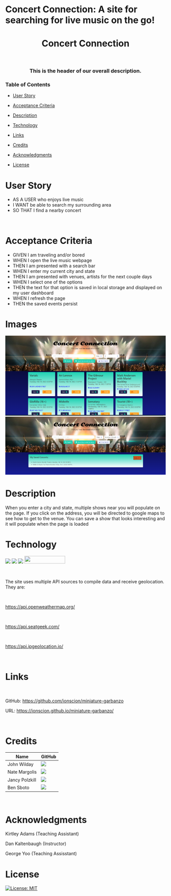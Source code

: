 # Concert Connection: A site for searching for live music on the go!

<h1 align="center">
Concert Connection
</h1>

<p>&nbsp;</p>

<h3 align="center">

This is the header of our overall description.

</h3>



### Table of Contents

- [User Story](#user-story)

- [Acceptance Criteria](#acceptance-criteria)

- [Description](#description)

- [Technology](#technology)

- [Links](#links)

- [Credits](#credits)

- [Acknowledgments](#acknowledgments)

- [License](#license)

# User Story

- AS A USER who enjoys live music
- I WANT be able to search my surrounding area
- SO THAT I find a nearby concert

<p>&nbsp;</p>

# Acceptance Criteria

- GIVEN I am traveling and/or bored
- WHEN I open the live music webpage
- THEN I am presented with a search bar
- WHEN I enter my current city and state
- THEN I am presented with venues, artists for the next couple days
- WHEN I select one of the options
- THEN the text for that option is saved in local storage and displayed on my user dashboard
- WHEN I refresh the page
- THEN the saved events persist

# Images

![Website Screen Shots](./assets/images/Webpage%202.png)
![Website Screen Shots](./assets/images/Save%20Searches.png)

# Description

When you enter a city and state, multiple shows near you will populate on the page. If you click on the address, you will be directed to google maps to see how to get to the venue. You can save a show that looks interesting and it will populate when the page is loaded

# Technology

<img src="https://img.shields.io/badge/HTML-239120?style=for-the-badge&logo=html5&logoColor=white"> <img src="https://img.shields.io/badge/CSS-239120?&style=for-the-badge&logo=css3&logoColor=white"> <img src="https://img.shields.io/badge/JavaScript-323330?style=for-the-badge&logo=javascript&logoColor=F7DF1E"> <img src="https://user-images.githubusercontent.com/107449948/182315151-08c6a8cb-9059-4929-9f23-8c04075ef5c2.png" width="128" height="24">

<p>&nbsp;</p>

The site uses multiple API sources to compile data and receive geolocation. They are:

<br>

https://api.openweathermap.org/

<br>

https://api.seatgeek.com/

<br>

https://api.ipgeolocation.io/

<p>&nbsp;</p>

# Links

<p>&nbsp;</p>

GitHub: https://github.com/ionscion/miniature-garbanzo

URL: https://ionscion.github.io/miniature-garbanzo/

<p>&nbsp;</p>

# Credits
| Name | GitHub |
|------|--------|
| John Wilday | [<img src="https://img.shields.io/badge/GitHub-100000?style=for-the-badge&logo=github&logoColor=white">](https://github.com/999888Z)
| Nate Margolis | [<img src="https://img.shields.io/badge/GitHub-100000?style=for-the-badge&logo=github&logoColor=white">](https://github.com/Nmargolis00)
| Jancy Polzkill | [<img src="https://img.shields.io/badge/GitHub-100000?style=for-the-badge&logo=github&logoColor=white">](https://github.com/jancypp)
| Ben Sboto | [<img src="https://img.shields.io/badge/GitHub-100000?style=for-the-badge&logo=github&logoColor=white">](https://github.com/ionscion)

<p>&nbsp;</p>

# Acknowledgments

Kirtley Adams (Teaching Assistant) <br>

Dan Kaltenbaugh (Instructor)<br>

George Yoo (Teaching Assisstant)

# License

[![License: MIT](https://img.shields.io/badge/License-MIT-yellow.svg)](https://opensource.org/licenses/MIT)
